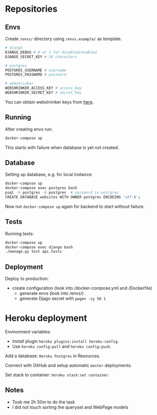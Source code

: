 # Repositories

## Envs

Create `/envs/` directory using `/envs.example/` as template.

```bash
# django
DJANGO_DEBUG # 0 or 1 for disabled/enabled
DJANGO_SECRET_KEY # 50 characters

# postgres
POSTGRES_USERNAME # username
POSTGRES_PASSWORD # password

# webshrinker
WEBSHRINKER_ACCESS_KEY # access_key
WEBSHRINKER_SECRET_KEY # secret_key
```

You can obtain webshrinker keys from [here](https://dashboard.webshrinker.com/keys).

## Running

After creating envs run:

```bash
docker-compose up
```

This starts with failure when database is yet not created.

## Database

Setting up database, e.g. for local instance:

```bash
docker-compose up
docker-compose exec postgres bash
psql -h postgres -U postgres  # password is postgres
CREATE DATABASE websites WITH OWNER postgres ENCODING 'utf-8';
```

Now run `docker-compose up` again for backend to start without failure.

## Tests

Running tests:

```bash
docker-compose up
docker-compose exec django bash
./manage.py test api.tests
```

## Deployment

Deploy to production:

* create configuration (look into /docker-compose.yml and /Dockerfile)
    * generate envs (look into /envs/)
    * generate Djago secret with `pwgen -sy 50 1`

# Heroku deployment

Environment variables:

* Install plugin `heroku plugins:install heroku-config`.
* Use `heroku config:pull` and `heroku config:push`.

Add a database: `Heroku Postgres` in Resources.

Connect with GitHub and setup automatic `master` deployments.

Set stack to container: `heroku stack:set container`.

## Notes

* Took me 2h 50m to do the task
* I did not touch sorting the queryset and WebPage models
